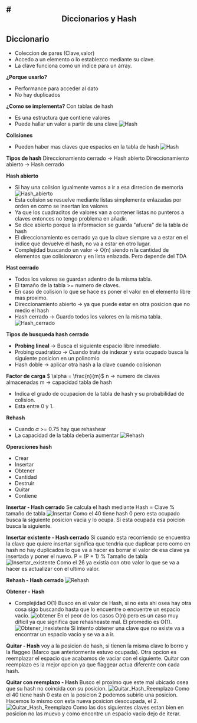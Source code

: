 #<center> Diccionarios y Hash </center>
-------

## Diccionario
* Coleccion de pares (Clave,valor)
* Accedo a un elemento o lo establezco mediante su clave.
* La clave funciona como un indice para un array.

**¿Porque usarlo?**
* Performance para acceder al dato
* No hay duplicados

**¿Como se implementa?**
Con tablas de hash
* Es una estructura que contiene valores
* Puede hallar un valor a partir de una clave
![Hash](https://i.imgur.com/f395VaW.png)

**Colisiones**
* Pueden haber mas claves que espacios en la tabla de hash
![Hash](https://i.imgur.com/wgfqY8h.png)

**Tipos de hash**
Direccionamiento cerrado -> Hash abierto
Direccionamiento abierto -> Hash cerrado

**Hash abierto**
* Si hay una colision igualmente vamos a ir a esa dirrecion de memoria
![Hash_abierto](https://i.imgur.com/FcdMGuu.png)
* Esta colision se resuelve mediante listas simplemente enlazadas por orden en como se insertan los valores
* Ya que los cuadraditos de valores van a contener listas no punteros a claves entonces no tengo problema en añadir.
* Se dice abierto porque la informacion se guarda "afuera" de la tabla de hash
* El direccionamiento es cerrado ya que la clave siempre va a estar en el indice que devuelve el hash, no va a estar en otro lugar.
* Complejidad buscando un valor -> O(n) siendo n la cantidad de elementos que colisionaron y en lista enlazada. Pero depende del TDA

**Hast cerrado**
* Todos los valores se guardan adentro de la misma tabla.
* El tamaño de la tabla >= numero de claves.
* En caso de colision lo que se hace es poner el valor en el elemento libre mas proximo.
* Direccionamiento abierto -> ya que puede estar en otra posicion que no medio el hash
* Hash cerrado -> Guardo todos los valores en la misma tabla.
![Hash_cerrado](https://i.imgur.com/cPbj7FY.png)

**Tipos de busqueda hash cerrado**
* **Probing lineal** -> Busca el siguiente espacio libre inmediato.
* Probing cuadratico -> Cuando trata de indexar y esta ocupado busca la siguiente posicion en un polinomio
* Hash doble -> aplicar otra hash a la clave cuando colisionan

**Factor de carga**
$ \alpha = \frac{n}{m}$
n -> numero de claves almacenadas
m -> capacidad tabla de hash
* Indica el grado de ocupacion de la tabla de hash y su probabilidad de colision.
* Esta entre 0 y 1.

**Rehash**
* Cuando $\alpha$ >= 0.75 hay que rehashear
* La capacidad de la tabla deberia aumentar
![Rehash](https://i.imgur.com/Z51pqa0.png)

**Operaciones hash**
* Crear
* Insertar
* Obtener
* Cantidad
* Destruir
* Quitar
* Contiene

**Insertar - Hash cerrado**
Se calcula el hash mediante 
Hash = Clave % tamaño de tabla
![Insertar](https://i.imgur.com/o75Y4E1.png)
Como el 40 tiene hash 0 pero esta ocupado busca la siguiente posicion vacia y lo ocupa. Si esta ocupada esa poicion busca la siguiente.

**Insertar existente - Hash cerrado**
Si cuando esta recorriendo se encuentra la clave que quiere insertar significa que tendria que duplicar pero como en hash no hay duplicados lo que va a  hacer es borrar el valor de esa clave ya insertada y poner el nuevo.
P = (P + 1) % Tamaño de tabla
![Insertar_existente](https://i.imgur.com/z8G3aZO.png)
Como el 26 ya existia con otro valor lo que se va a hacer es actualizar con el ultimo valor.

**Rehash - Hash cerrado**
![Rehash](https://i.imgur.com/0YAgJLk.png)

**Obtener - Hash**
* Complejidad O(1)
Busco en el valor de Hash, si no esta ahi osea hay otra cosa sigo buscando hasta que lo encuentre o encuentre un espacio vacio. 
![obtener](https://i.imgur.com/Mi5Gg4w.png)
En el peor de los casos O(n) pero es un caso muy dificil ya que significa que rehasheaste mal. El promedio es O(1).
![Obtener_inexistente](https://i.imgur.com/uGPIM2e.png)
Si intento obtener una clave que no existe va a encontrar un espacio vacio y se va a a ir.

**Quitar - Hash**
voy a la posicion de hash, si tienen la misma clave lo borro y la flaggeo (Marco que anteriormente estuvo ocupada).
Otra opcion es reemplazar el espacio que acabamos de vaciar con el siguiente.
Quitar con reemplazo es la mejor opcion ya que flaggear actua diferente con cada hash.

**Quitar con reemplazo - Hash**
Busco el proximo que este mal ubicado osea que su hash no coincida con su posicion.
![Quitar_Hash_Reemplazo](https://i.imgur.com/9iyUg24.png)
Como el 40 tiene hash 0 esta en la posicion 2 podemos subirlo una posicion.
Hacemos lo mismo con esta nueva posicion desocupada, el 2.
![Quitar_Hash_Reemplazo](https://i.imgur.com/QHMRc4n.png)
Como las dos siguientes claves estan bien en posicion no las muevo y como encontre un espacio vacio dejo de iterar.